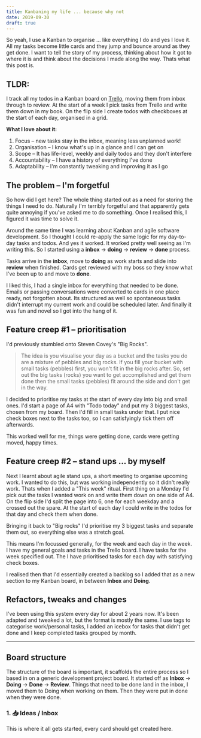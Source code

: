 ```yaml
---
title: Kanbaning my life ... because why not
date: 2019-09-30
draft: true
---
```


So yeah, I use a Kanban to organise ... like everything I do and yes I love it.
All my tasks become little cards and they jump and bounce around as they get done.
I want to tell the story of my process, thinking about how it got to where it is
and think about the decisions I made along the way.
Thats what this post is.

## TLDR:

I track all my todos in a Kanban board on [Trello](https://trello.com),
moving them from inbox through to review.
At the start of a week I pick tasks from Trello and write them down in my book.
On the flip side I create todos with checkboxes at the start of each day, organised in a grid.

**What I love about it:**

1. Focus – new tasks stay in the inbox, meaning less unplanned work!
1. Organisation – I know what's up in a glance and I can get on
1. Scope – It has life-level, weekly and daily todos and they don't interfere
1. Accountability – I have a history of everything I've done
1. Adaptability – I'm constantly tweaking and improving it as I go

## The problem – I'm forgetful

So how did I get here?
The whole thing started out as a need for storing the things I need to do.
Naturally I'm terribly forgetful and that apparently gets quite annoying if you've asked me to do something.
Once I realised this, I figured it was time to solve it.

Around the same time I was learning about Kanban and agile software development.
So I thought I could re-apply the same logic for my day-to-day tasks and todos.
And yes it worked. It worked pretty well seeing as I'm writing this.
So I started using a **inbox** → **doing** → **review** → **done** process.

Tasks arrive in the **inbox**,
move to **doing** as work starts
and slide into **review** when finished.
Cards get reviewed with my boss so they know what I've been up to
and move to **done**.

I liked this, I had a single inbox for everything that needed to be done.
Emails or passing conversations were converted to cards in one place ready,
not forgotten about.
Its structured as well so spontaneous tasks didn't interrupt my current work
and could be scheduled later.
And finally it was fun and novel so I got into the hang of it.

## Feature creep #1 – prioritisation

I'd previously stumbled onto Steven Covey's "Big Rocks".

> The idea is you visualise your day as a bucket and the tasks you do are a mixture of pebbles and big rocks.
> If you fill your bucket with small tasks (pebbles) first, you won't fit in the big rocks after.
> So, set out the big tasks (rocks) you want to get accomplished and get them done
> then the small tasks (pebbles) fit around the side and don't get in the way.

I decided to prioritise my tasks at the start of every day into big and small ones.
I'd start a page of A4 with "Todo today" and put my 3 biggest tasks, chosen from my board.
Then I'd fill in small tasks under that.
I put nice check boxes next to the tasks too,
so I can satisfyingly tick them off afterwards.

This worked well for me, things were getting done, cards were getting moved, happy times.

## Feature creep #2 – stand ups ... by myself

Next I learnt about agile stand ups, a short meeting to organise upcoming work.
I wanted to do this, but was working independently so it didn't really work.
Thats when I added a "This week" ritual.
First thing on a Monday I'd pick out the tasks I wanted work on and write them down on one side of A4.
On the flip side I'd split the page into 6, one for each weekday and a crossed out the spare.
At the start of each day I could write in the todos for that day and check them when done.

Bringing it back to "Big rocks" I'd prioritise my 3 biggest tasks and separate them out,
so everything else was a stretch goal.

This means I'm focussed generally, for the week and each day in the week.
I have my general goals and tasks in the Trello board.
I have tasks for the week specified out.
The I have prioritised tasks for each day with satisfying check boxes.

I realised then that I'd essentially created a backlog
so I added that as a new section to my Kanban board, in between **Inbox** and **Doing**.

## Refactors, tweaks and changes

I've been using this system every day for about 2 years now.
It's been adapted and tweaked a lot, but the format is mostly the same.
I use tags to categorise work/personal tasks,
I added an icebox for tasks that didn't get done
and I keep completed tasks grouped by month.

---

## Board structure

The structure of the board is important, it scaffolds the entire process so I based in on a generic development project board.
It started off as **Inbox** → **Doing** → **Done** → **Review**.
Things that need to be done land in the inbox,
I moved them to Doing when working on them.
Then they were put in done when they were done.

### 1. 📥 Ideas / Inbox

This is where it all gets started, every card should get created here.

